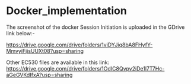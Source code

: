 # Docker_implementation

The screenshot of the docker Session Initiation is uploaded in the GDrive link below:-

https://drive.google.com/drive/folders/1viDYJiq8bA8FHyfY-MmvyiFjisUUXt08?usp=sharing

Other EC530 files are available in this link: https://drive.google.com/drive/folders/1OdIC8Qvpv2iDe1l7T7Hc-aGeGVKdIfxA?usp=sharing
